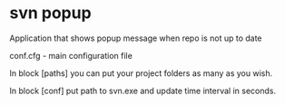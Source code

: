 # svn popup
Application that shows popup message when repo is not up to date

conf.cfg - main configuration file

In block [paths] you can put your project folders as many as you wish.

In block [conf] put path to svn.exe and update time interval in seconds.
